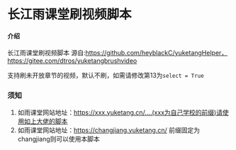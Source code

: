 # 长江雨课堂刷视频脚本

#### 介绍
长江雨课堂刷视频脚本
源自:https://github.com/heyblackC/yuketangHelper，https://gitee.com/dtros/yuketangbrushvideo

支持刷未开放章节的视频，默认不刷，如需请修改第13为`select = True`
### 须知
1. 如雨课堂网站地址：https://xxx.yuketang.cn/....(xxx为自己学校的前缀)请使用如上大佬的脚本
2. 如雨课堂网站地址：https://changjiang.yuketang.cn/ 前缀固定为changjiang则可以使用本脚本

